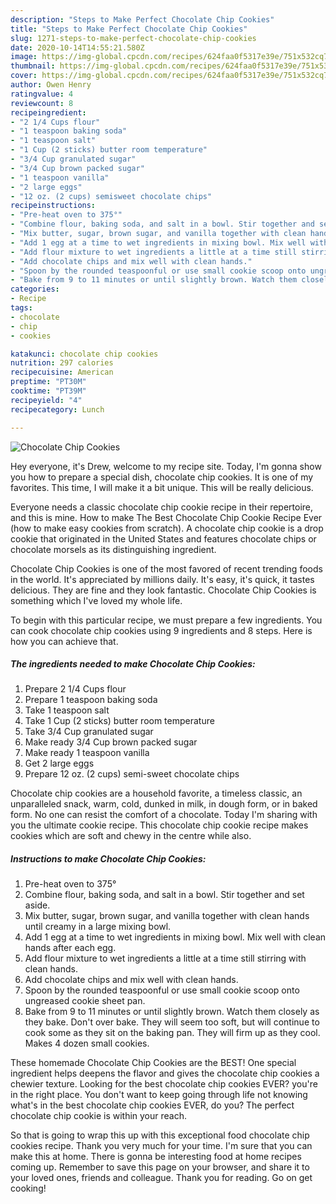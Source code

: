 ```yaml
---
description: "Steps to Make Perfect Chocolate Chip Cookies"
title: "Steps to Make Perfect Chocolate Chip Cookies"
slug: 1271-steps-to-make-perfect-chocolate-chip-cookies
date: 2020-10-14T14:55:21.580Z
image: https://img-global.cpcdn.com/recipes/624faa0f5317e39e/751x532cq70/chocolate-chip-cookies-recipe-main-photo.jpg
thumbnail: https://img-global.cpcdn.com/recipes/624faa0f5317e39e/751x532cq70/chocolate-chip-cookies-recipe-main-photo.jpg
cover: https://img-global.cpcdn.com/recipes/624faa0f5317e39e/751x532cq70/chocolate-chip-cookies-recipe-main-photo.jpg
author: Owen Henry
ratingvalue: 4
reviewcount: 8
recipeingredient:
- "2 1/4 Cups flour"
- "1 teaspoon baking soda"
- "1 teaspoon salt"
- "1 Cup (2 sticks) butter room temperature"
- "3/4 Cup granulated sugar"
- "3/4 Cup brown packed sugar"
- "1 teaspoon vanilla"
- "2 large eggs"
- "12 oz. (2 cups) semisweet chocolate chips"
recipeinstructions:
- "Pre-heat oven to 375°"
- "Combine flour, baking soda, and salt in a bowl. Stir together and set aside."
- "Mix butter, sugar, brown sugar, and vanilla together with clean hands until creamy in a large mixing bowl."
- "Add 1 egg at a time to wet ingredients in mixing bowl. Mix well with clean hands after each egg."
- "Add flour mixture to wet ingredients a little at a time still stirring with clean hands."
- "Add chocolate chips and mix well with clean hands."
- "Spoon by the rounded teaspoonful or use small cookie scoop onto ungreased cookie sheet pan."
- "Bake from 9 to 11 minutes or until slightly brown. Watch them closely as they bake. Don&#39;t over bake. They will seem too soft, but will continue to cook some as they sit on the baking pan. They will firm up as they cool. Makes 4 dozen small cookies."
categories:
- Recipe
tags:
- chocolate
- chip
- cookies

katakunci: chocolate chip cookies 
nutrition: 297 calories
recipecuisine: American
preptime: "PT30M"
cooktime: "PT39M"
recipeyield: "4"
recipecategory: Lunch

---
```



![Chocolate Chip Cookies](https://img-global.cpcdn.com/recipes/624faa0f5317e39e/751x532cq70/chocolate-chip-cookies-recipe-main-photo.jpg)

Hey everyone, it's Drew, welcome to my recipe site. Today, I'm gonna show you how to prepare a special dish, chocolate chip cookies. It is one of my favorites. This time, I will make it a bit unique. This will be really delicious.

Everyone needs a classic chocolate chip cookie recipe in their repertoire, and this is mine. How to make The Best Chocolate Chip Cookie Recipe Ever (how to make easy cookies from scratch). A chocolate chip cookie is a drop cookie that originated in the United States and features chocolate chips or chocolate morsels as its distinguishing ingredient.

Chocolate Chip Cookies is one of the most favored of recent trending foods in the world. It's appreciated by millions daily. It's easy, it's quick, it tastes delicious. They are fine and they look fantastic. Chocolate Chip Cookies is something which I've loved my whole life.


To begin with this particular recipe, we must prepare a few ingredients. You can cook chocolate chip cookies using 9 ingredients and 8 steps. Here is how you can achieve that.

<!--inarticleads1-->

##### The ingredients needed to make Chocolate Chip Cookies:

1. Prepare 2 1/4 Cups flour
1. Prepare 1 teaspoon baking soda
1. Take 1 teaspoon salt
1. Take 1 Cup (2 sticks) butter room temperature
1. Take 3/4 Cup granulated sugar
1. Make ready 3/4 Cup brown packed sugar
1. Make ready 1 teaspoon vanilla
1. Get 2 large eggs
1. Prepare 12 oz. (2 cups) semi-sweet chocolate chips


Chocolate chip cookies are a household favorite, a timeless classic, an unparalleled snack, warm, cold, dunked in milk, in dough form, or in baked form. No one can resist the comfort of a chocolate. Today I&#39;m sharing with you the ultimate cookie recipe. This chocolate chip cookie recipe makes cookies which are soft and chewy in the centre while also. 

<!--inarticleads2-->

##### Instructions to make Chocolate Chip Cookies:

1. Pre-heat oven to 375°
1. Combine flour, baking soda, and salt in a bowl. Stir together and set aside.
1. Mix butter, sugar, brown sugar, and vanilla together with clean hands until creamy in a large mixing bowl.
1. Add 1 egg at a time to wet ingredients in mixing bowl. Mix well with clean hands after each egg.
1. Add flour mixture to wet ingredients a little at a time still stirring with clean hands.
1. Add chocolate chips and mix well with clean hands.
1. Spoon by the rounded teaspoonful or use small cookie scoop onto ungreased cookie sheet pan.
1. Bake from 9 to 11 minutes or until slightly brown. Watch them closely as they bake. Don&#39;t over bake. They will seem too soft, but will continue to cook some as they sit on the baking pan. They will firm up as they cool. Makes 4 dozen small cookies.


These homemade Chocolate Chip Cookies are the BEST! One special ingredient helps deepens the flavor and gives the chocolate chip cookies a chewier texture. Looking for the best chocolate chip cookies EVER? you&#39;re in the right place. You don&#39;t want to keep going through life not knowing what&#39;s in the best chocolate chip cookies EVER, do you? The perfect chocolate chip cookie is within your reach. 

So that is going to wrap this up with this exceptional food chocolate chip cookies recipe. Thank you very much for your time. I'm sure that you can make this at home. There is gonna be interesting food at home recipes coming up. Remember to save this page on your browser, and share it to your loved ones, friends and colleague. Thank you for reading. Go on get cooking!
